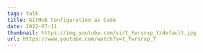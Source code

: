 ```yaml
---
tags: talk
title: GitHub Configuration as Code
date: 2022-07-11
thumbnail: https://img.youtube.com/vi/t_Ywrsrxp_Y/default.jpg
url: https://www.youtube.com/watch?v=t_Ywrsrxp_Y
---
```

